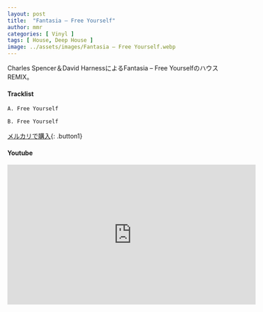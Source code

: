 ```yaml
---
layout: post
title:  "Fantasia – Free Yourself"
author: mmr
categories: [ Vinyl ]
tags: [ House, Deep House ]
image: ../assets/images/Fantasia – Free Yourself.webp
---
```


Charles Spencer＆David HarnessによるFantasia – Free YourselfのハウスREMIX。

#### Tracklist
```md
A. Free Yourself

B. Free Yourself
```

[メルカリで購入](https://jp.mercari.com/item/m69660519170?afid=6142608987){: .button1}

#### Youtube
<iframe width="560" height="315" src="https://www.youtube.com/embed/9UIqymk5mBI?si=7yAb1n4XuCGHd7O5" title="YouTube video player" frameborder="0" allow="accelerometer; autoplay; clipboard-write; encrypted-media; gyroscope; picture-in-picture; web-share" referrerpolicy="strict-origin-when-cross-origin" allowfullscreen></iframe>